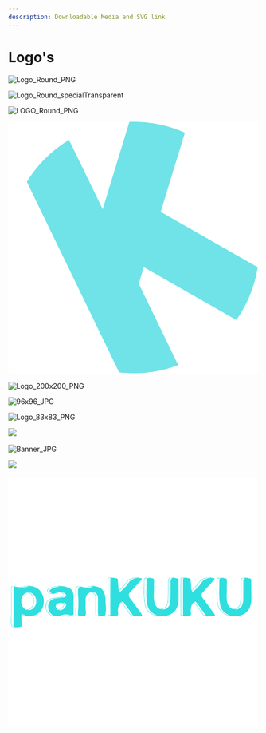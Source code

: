 ```yaml
---
description: Downloadable Media and SVG link
---
```


# Logo's



![Logo\_Round\_PNG](../../../.gitbook/assets/KUKU\_LOGO.png)

![Logo\_Round\_specialTransparent](../../../.gitbook/assets/SPECIAL\_TRANSPARENT.png)

![LOGO\_Round\_PNG](../../../.gitbook/assets/Official\_Logo\_Round.png)

![LOGO\_Round\_SVG](../../../.gitbook/assets/SVG.svg)

![Logo\_200x200\_PNG](../../../.gitbook/assets/Official\_Logo\_Round\_200x200.png)

![96x96\_JPG](<../../../.gitbook/assets/KUKU\_LOGO (1).png>)

![Logo\_83x83\_PNG](../../../.gitbook/assets/official\_logo\_round\_83x83.png)

![](../../../.gitbook/assets/rsz\_official\_logo\_round\_32x32.png)

![Banner\_JPG](../../../.gitbook/assets/banner\_kuku.jpg)

![](../../../.gitbook/assets/KUKUSHOP\_TRANSPARENT\_500x500\_PNG.png)

![](../../../.gitbook/assets/panKUKU-removebg-500x500.png)
